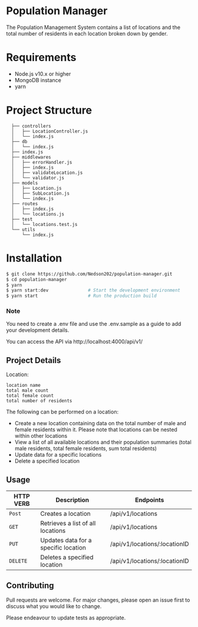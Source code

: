 # Population Manager
The Population Management System contains a list of locations and the total number of residents in each location broken down by gender.


# Requirements
* Node.js v10.x or higher
* MongoDB instance
* yarn

# Project Structure

```
  ├── controllers
  │   ├── LocationController.js
  │   └── index.js
  ├── db
  │   └── index.js
  ├── index.js
  ├── middlewares
  │   ├── errorHandler.js
  │   ├── index.js
  │   ├── validateLocation.js
  │   └── validator.js
  ├── models
  │   ├── Location.js
  │   ├── SubLocation.js
  │   └── index.js
  ├── routes
  │   ├── index.js
  │   └── locations.js
  ├── test
  │   └── locations.test.js
  └── utils
      └── index.js
```

# Installation

```bash
$ git clone https://github.com/Nedson202/population-manager.git
$ cd population-manager
$ yarn
$ yarn start:dev               # Start the development environment
$ yarn start                   # Run the production build
```

### Note
You need to create a .env file and use the .env.sample as a guide to add your development details.

You can access the API via http://localhost:4000/api/v1/

## Project Details
  Location:

    location name
    total male count
    total female count
    total number of residents
    
  The following can be performed on a location:

  * Create a new location containing data on the total number of male and female residents within it. Please note that locations can be nested within other locations
  * View a list of all available locations and their population summaries (total male residents, total female residents, sum total residents)
  * Update data for a specific locations
  * Delete a specified location

## Usage

| HTTP VERB | Description | Endpoints |
| --- | --- | --- |
| `Post` | Creates a location | /api/v1/locations |
| `GET` | Retrieves a list of all locations | /api/v1/locations |
| `PUT` | Updates data for a specific location | /api/v1/locations/:locationID |
| `DELETE` | Deletes a specified location | /api/v1/locations/:locationID |



## Contributing
Pull requests are welcome. For major changes, please open an issue first to discuss what you would like to change.

Please endeavour to update tests as appropriate.
